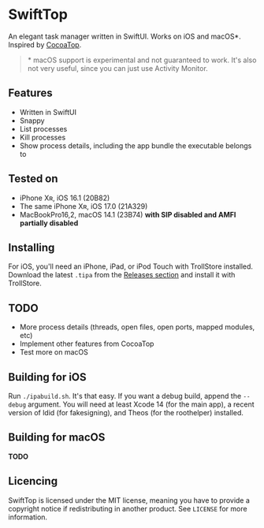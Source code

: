 # SwiftTop

An elegant task manager written in SwiftUI. Works on iOS and macOS\*. Inspired by [CocoaTop](https://github.com/D0m0/CocoaTop).

> \* macOS support is experimental and not guaranteed to work. It's also not very useful, since you can just use Activity Monitor.

## Features

- Written in SwiftUI
- Snappy
- List processes
- Kill processes
- Show process details, including the app bundle the executable belongs to

## Tested on 

- iPhone Xʀ, iOS 16.1 (20B82)
- The same iPhone Xʀ, iOS 17.0 (21A329)
- MacBookPro16,2, macOS 14.1 (23B74) **with SIP disabled and AMFI partially disabled**

## Installing

For iOS, you'll need an iPhone, iPad, or iPod Touch with TrollStore installed. Download the latest `.tipa` from the [Releases section](https://github.com/BomberFish/SwiftTop/releases) and install it with TrollStore.

## TODO

- More process details (threads, open files, open ports, mapped modules, etc)
- Implement other features from CocoaTop
- Test more on macOS

## Building for iOS

Run `./ipabuild.sh`. It's that easy. If you want a debug build, append the `--debug` argument. You will need at least Xcode 14 (for the main app), a recent version of ldid (for fakesigning), and Theos (for the roothelper) installed.

## Building for macOS

**TODO**

## Licencing

SwiftTop is licensed under the MIT license, meaning you have to provide a copyright notice if redistributing in another product. See `LICENSE` for more information.
